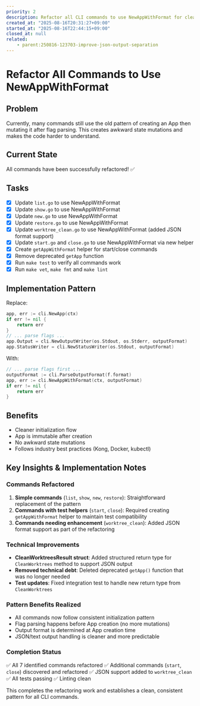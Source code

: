 ```yaml
---
priority: 2
description: Refactor all CLI commands to use NewAppWithFormat for cleaner initialization
created_at: "2025-08-16T20:31:27+09:00"
started_at: "2025-08-16T22:44:15+09:00"
closed_at: null
related:
    - parent:250816-123703-improve-json-output-separation
---
```


# Refactor All Commands to Use NewAppWithFormat

## Problem
Currently, many commands still use the old pattern of creating an App then mutating it after flag parsing. This creates awkward state mutations and makes the code harder to understand.

## Current State
All commands have been successfully refactored! ✅

## Tasks
- [x] Update `list.go` to use NewAppWithFormat
- [x] Update `show.go` to use NewAppWithFormat
- [x] Update `new.go` to use NewAppWithFormat
- [x] Update `restore.go` to use NewAppWithFormat
- [x] Update `worktree_clean.go` to use NewAppWithFormat (added JSON format support)
- [x] Update `start.go` and `close.go` to use NewAppWithFormat via new helper
- [x] Create `getAppWithFormat` helper for start/close commands
- [x] Remove deprecated `getApp` function
- [x] Run `make test` to verify all commands work
- [x] Run `make vet`, `make fmt` and `make lint`

## Implementation Pattern
Replace:
```go
app, err := cli.NewApp(ctx)
if err != nil {
    return err
}
// ... parse flags ...
app.Output = cli.NewOutputWriter(os.Stdout, os.Stderr, outputFormat)
app.StatusWriter = cli.NewStatusWriter(os.Stdout, outputFormat)
```

With:
```go
// ... parse flags first ...
outputFormat := cli.ParseOutputFormat(f.format)
app, err := cli.NewAppWithFormat(ctx, outputFormat)
if err != nil {
    return err
}
```

## Benefits
- Cleaner initialization flow
- App is immutable after creation
- No awkward state mutations
- Follows industry best practices (Kong, Docker, kubectl)

## Key Insights & Implementation Notes

### Commands Refactored
1. **Simple commands** (`list`, `show`, `new`, `restore`): Straightforward replacement of the pattern
2. **Commands with test helpers** (`start`, `close`): Required creating `getAppWithFormat` helper to maintain test compatibility
3. **Commands needing enhancement** (`worktree_clean`): Added JSON format support as part of the refactoring

### Technical Improvements
- **CleanWorktreesResult struct**: Added structured return type for `CleanWorktrees` method to support JSON output
- **Removed technical debt**: Deleted deprecated `getApp()` function that was no longer needed
- **Test updates**: Fixed integration test to handle new return type from `CleanWorktrees`

### Pattern Benefits Realized
- All commands now follow consistent initialization pattern
- Flag parsing happens before App creation (no more mutations)
- Output format is determined at App creation time
- JSON/text output handling is cleaner and more predictable

### Completion Status
✅ All 7 identified commands refactored
✅ Additional commands (`start`, `close`) discovered and refactored
✅ JSON support added to `worktree_clean`
✅ All tests passing
✅ Linting clean

This completes the refactoring work and establishes a clean, consistent pattern for all CLI commands.